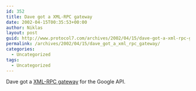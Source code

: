 ```yaml
---
id: 352
title: Dave got a XML-RPC gateway
date: 2002-04-15T00:35:53+00:00
author: Niklas
layout: post
guid: http://www.protocol7.com/archives/2002/04/15/dave-got-a-xml-rpc-gateway/
permalink: /archives/2002/04/15/dave_got_a_xml_rpc_gateway/
categories:
  - Uncategorized
tags:
  - Uncategorized
---
```

<div class='microid-4287256505a9dac2e6d89aa13c9cd5e692137be3'>
  <p>
    Dave got a <a href="http://www.xmlrpc.com/googleGateway">XML-RPC gateway</a> for the Google API.
  </p>
</div>